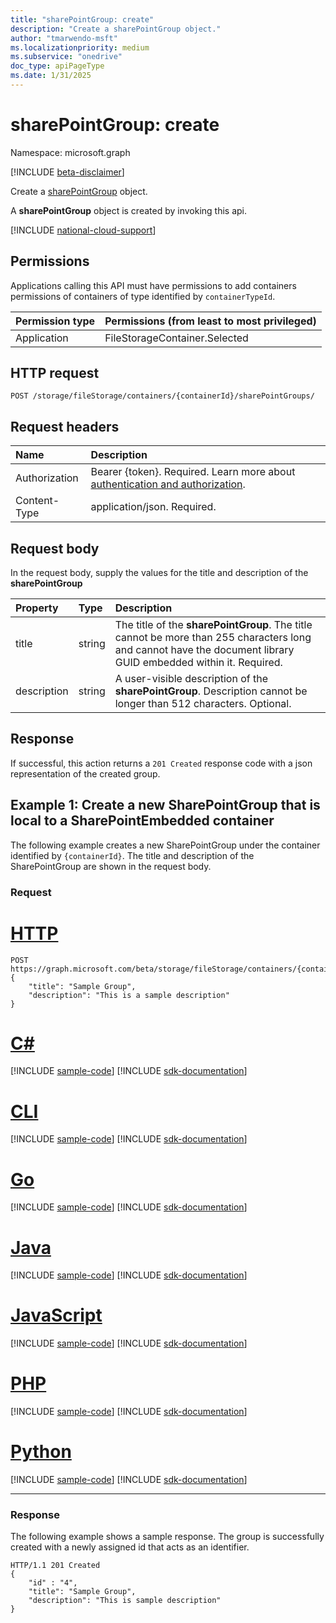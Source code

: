 ```yaml
---
title: "sharePointGroup: create"
description: "Create a sharePointGroup object."
author: "tmarwendo-msft"
ms.localizationpriority: medium
ms.subservice: "onedrive"
doc_type: apiPageType
ms.date: 1/31/2025
---
```


# sharePointGroup: create  

Namespace: microsoft.graph

[!INCLUDE [beta-disclaimer](../../includes/beta-disclaimer.md)]

Create a [sharePointGroup](../resources/sharepointgroup.md) object.

A **sharePointGroup** object is created by invoking this api.

[!INCLUDE [national-cloud-support](../../includes/global-us.md)]

## Permissions

Applications calling this API must have permissions to add containers permissions of containers of type identified by `containerTypeId`.

| Permission type                        | Permissions (from least to most privileged) |
| :------------------------------------- | :------------------------------------------ |
| Application                            | FileStorageContainer.Selected               |

## HTTP request

<!-- {
  "blockType": "ignored"
}
-->
``` http
POST /storage/fileStorage/containers/{containerId}/sharePointGroups/
```

## Request headers

|Name|Description|
|:---|:---|
| Authorization | Bearer {token}. Required. Learn more about [authentication and authorization](/graph/auth/auth-concepts).|
| Content-Type  | application/json. Required. |

## Request body
In the request body, supply the values for the title and description of the **sharePointGroup**

|Property|Type|Description|
|:---|:---|:---|
|title|string|The title of the **sharePointGroup**. The title cannot be more than 255 characters long and cannot have the document library GUID embedded within it. Required.|
|description|string|A user-visible description of the **sharePointGroup**. Description cannot be longer than 512 characters. Optional.|

## Response

If successful, this action returns a `201 Created` response code with a json representation of the created group.

## Example 1: Create a new SharePointGroup that is local to a SharePointEmbedded container

The following example creates a new SharePointGroup under the container identified by `{containerId}`. The title and description of the SharePointGroup are shown in the request body.

### Request

# [HTTP](#tab/http)
<!-- {
  "blockType": "request",
  "name": "create_sharepointgroup"
}
-->
``` http
POST https://graph.microsoft.com/beta/storage/fileStorage/containers/{containerId}/sharePointGroups
{
    "title": "Sample Group",
    "description": "This is a sample description"
}
```

# [C#](#tab/csharp)
[!INCLUDE [sample-code](../includes/snippets/csharp/activate-filestoragecontainer-csharp-snippets.md)]
[!INCLUDE [sdk-documentation](../includes/snippets/snippets-sdk-documentation-link.md)]

# [CLI](#tab/cli)
[!INCLUDE [sample-code](../includes/snippets/cli/activate-filestoragecontainer-cli-snippets.md)]
[!INCLUDE [sdk-documentation](../includes/snippets/snippets-sdk-documentation-link.md)]

# [Go](#tab/go)
[!INCLUDE [sample-code](../includes/snippets/go/activate-filestoragecontainer-go-snippets.md)]
[!INCLUDE [sdk-documentation](../includes/snippets/snippets-sdk-documentation-link.md)]

# [Java](#tab/java)
[!INCLUDE [sample-code](../includes/snippets/java/activate-filestoragecontainer-java-snippets.md)]
[!INCLUDE [sdk-documentation](../includes/snippets/snippets-sdk-documentation-link.md)]

# [JavaScript](#tab/javascript)
[!INCLUDE [sample-code](../includes/snippets/javascript/activate-filestoragecontainer-javascript-snippets.md)]
[!INCLUDE [sdk-documentation](../includes/snippets/snippets-sdk-documentation-link.md)]

# [PHP](#tab/php)
[!INCLUDE [sample-code](../includes/snippets/php/activate-filestoragecontainer-php-snippets.md)]
[!INCLUDE [sdk-documentation](../includes/snippets/snippets-sdk-documentation-link.md)]

# [Python](#tab/python)
[!INCLUDE [sample-code](../includes/snippets/python/activate-filestoragecontainer-python-snippets.md)]
[!INCLUDE [sdk-documentation](../includes/snippets/snippets-sdk-documentation-link.md)]

---

### Response

The following example shows a sample response. The group is successfully created with a newly assigned id that acts as an identifier.

<!-- {
  "blockType": "response",
  "truncated": true
}
-->
``` http
HTTP/1.1 201 Created
{
    "id" : "4",
    "title": "Sample Group",
    "description": "This is sample description"
}
```